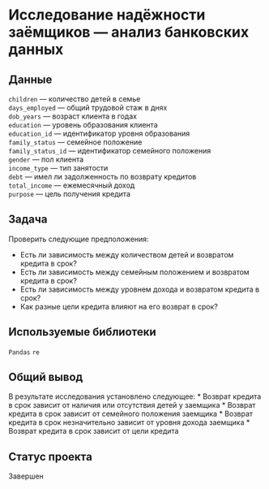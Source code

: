# Исследование надёжности заёмщиков — анализ банковских данных


## Данные

`children` — количество детей в семье\
`days_employed` — общий трудовой стаж в днях\
`dob_years` — возраст клиента в годах\
`education` — уровень образования клиента\
`education_id` — идентификатор уровня образования\
`family_status` — семейное положение\
`family_status_id` — идентификатор семейного положения\
`gender` — пол клиента\
`income_type` — тип занятости\
`debt` — имел ли задолженность по возврату кредитов\
`total_income` — ежемесячный доход\
`purpose` — цель получения кредита

## Задача

Проверить следующие предположения:

- Есть ли зависимость между количеством детей и возвратом кредита в срок?
- Есть ли зависимость между семейным положением и возвратом кредита в срок?
- Есть ли зависимость между уровнем дохода и возвратом кредита в срок?
- Как разные цели кредита влияют на его возврат в срок?

## Используемые библиотеки

`Pandas` `re`

## Общий вывод

В результате исследования установлено следующее:
    * Возврат кредита в срок зависит от наличия или отсутствия детей у заемщика
    * Возврат кредита в срок зависит от семейного положения заемщика
    * Возврат кредита в срок незначительно зависит от уровня дохода заемщика
    * Возврат кредита в срок зависит от цели кредита

## Статус проекта

Завершен
